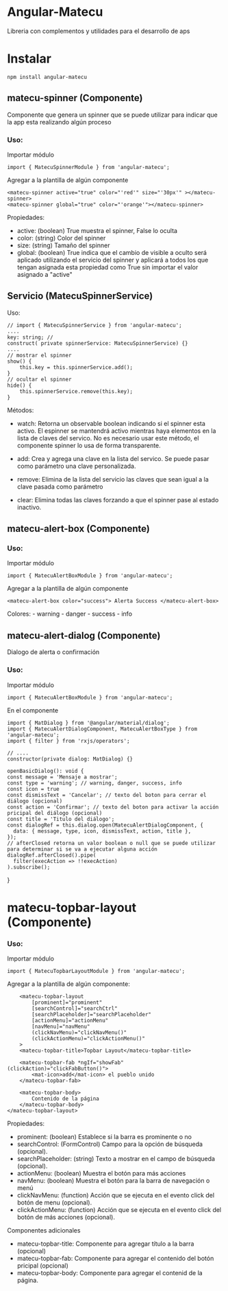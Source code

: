# Angular-Matecu

Libreria con complementos y utilidades  para el desarrollo de aps


# Instalar

    npm install angular-matecu


## matecu-spinner (Componente)
 

Componente que genera un spinner que se puede utilizar para indicar que la app esta realizando algún proceso

### Uso:

Importar módulo

    import { MatecuSpinnerModule } from 'angular-matecu';

Agregar a la plantilla de algún componente 

    <matecu-spinner active="true" color="'red'" size="'30px'" ></matecu-spinner>
    <matecu-spinner global="true" color="'orange'"></matecu-spinner>

Propiedades:

- active: (boolean) True muestra el spinner, False lo oculta
- color: (string) Color del spinner
- size: (string) Tamaño del spinner
- global: (boolean) True indica que el cambio de visible a oculto será aplicado utilizando el servicio del spinner y aplicará a todos los que tengan asignada esta propiedad como True sin importar el valor asignado a "active"

## Servicio (MatecuSpinnerService)

Uso:

    // import { MatecuSpinnerService } from 'angular-matecu';
    ....
    key: string; // 
    construct( private spinnerService: MatecuSpinnerService) {}
    ....
    // mostrar el spinner
    show() {
        this.key = this.spinnerService.add();
    } 
    // ocultar el spinner
    hide() {
        this.spinnerService.remove(this.key);
    }
    
Métodos:

- watch: Retorna un observable boolean indicando si el spinner esta activo. El espinner se mantendrá activo mientras haya elementos en la lista de claves del servico. No es necesario usar este método, el componente spinner lo usa de forma transparente.

- add: Crea y agrega una clave en la lista del servico. Se puede pasar como parámetro una clave personalizada.

- remove: Elimina de la lista del servicio las claves que sean igual a la clave pasada como parámetro 

- clear: Elimina todas las claves forzando a que el spinner pase al estado inactivo.



## matecu-alert-box (Componente)



### Uso:

Importar módulo

    import { MatecuAlertBoxModule } from 'angular-matecu';

Agregar a la plantilla de algún componente 

    <matecu-alert-box color="success"> Alerta Success </matecu-alert-box>

Colores: 
    - warning
    - danger
    - success
    - info

## matecu-alert-dialog (Componente)

Dialogo de alerta o confirmación

### Uso:

Importar módulo

    import { MatecuAlertBoxModule } from 'angular-matecu';

En el componente

    import { MatDialog } from '@angular/material/dialog';
    import { MatecuAlertDialogComponent, MatecuAlertBoxType } from 'angular-matecu';
    import { filter } from 'rxjs/operators';

    // .... 
    constructor(private dialog: MatDialog) {}

    openBasicDialog(): void {
    const message = 'Mensaje a mostrar';
    const type = 'warning'; // warning, danger, success, info
    const icon = true
    const dismissText = 'Cancelar'; // texto del boton para cerrar el diálogo (opcional)
    const action = 'Confirmar'; // texto del boton para activar la acción pricipal del diálogo (opcional)
    const title = 'Titulo del diálogo';
    const dialogRef = this.dialog.open(MatecuAlertDialogComponent, {
      data: { message, type, icon, dismissText, action, title },
    });
    // afterClosed retorna un valor boolean o null que se puede utilizar para determinar si se va a ejecutar alguna acción
    dialogRef.afterClosed().pipe(
      filter(execAction => !!execAction)
    ).subscribe();

  }


# matecu-topbar-layout (Componente)

### Uso:

Importar módulo

    import { MatecuTopbarLayoutModule } from 'angular-matecu';


Agregar a la plantilla de algún componente:

        <matecu-topbar-layout
            [prominent]="prominent"
            [searchControl]="searchCtrl"
            [searchPlaceholder]="searchPlaceholder"
            [actionMenu]="actionMenu"
            [navMenu]="navMenu"
            (clickNavMenu)="clickNavMenu()"
            (clickActionMenu)="clickActionMenu()"
        >
        <matecu-topbar-title>Topbar Layout</matecu-topbar-title>
  
        <matecu-topbar-fab *ngIf="showFab" (clickAction)="clickFabButton()">
            <mat-icon>add</mat-icon> el pueblo unido
        </matecu-topbar-fab>

        <matecu-topbar-body>
            Contenido de la página
        </matecu-topbar-body>
    </matecu-topbar-layout>

Propiedades:

- prominent: (boolean) Establece si la barra es prominente o no
- searchControl: (FormControl) Campo para la opción de búsqueda (opcional).
- searchPlaceholder: (string) Texto a mostrar en el campo de búsqueda (opcional).
- actionMenu: (boolean) Muestra el botón para más acciones
- navMenu: (boolean) Muestra el botón para la barra de navegación o menú
- clickNavMenu: (function) Acción que se ejecuta en el evento click del botón de menu (opcional).
- clickActionMenu: (function) Acción que se ejecuta en el evento click del botón de más acciones (opcional).

Componentes adicionales

- matecu-topbar-title: Componente para agregar título a la barra (opcional)
- matecu-topbar-fab: Componente para agregar el contenido del botón pricipal (opcional)
- matecu-topbar-body: Componente para agregar el contenid de la página.
